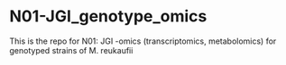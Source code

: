 # N01-JGI_genotype_omics
This is the repo for N01: JGI -omics (transcriptomics, metabolomics) for genotyped strains of M. reukaufii
